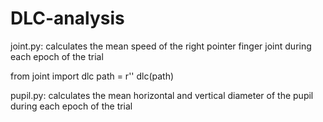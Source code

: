 # DLC-analysis

joint.py: calculates the mean speed of the right pointer finger joint during each epoch of the trial 

from joint import dlc
path = r''
dlc(path)

pupil.py: calculates the mean horizontal and vertical diameter of the pupil during each epoch of the trial
